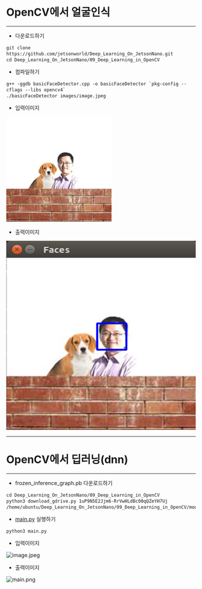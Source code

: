 # OpenCV에서 얼굴인식
***
* 다운로드하기
```
git clone https://github.com/jetsonworld/Deep_Learning_On_JetsonNano.git
cd Deep_Learning_On_JetsonNano/09_Deep_Learning_in_OpenCV
```

* 컴파일하기
```
g++ -ggdb basicFaceDetector.cpp -o basicFaceDetector `pkg-config --cflags --libs opencv4`
./basicFaceDetector images/image.jpeg
```
* 입력이미지

![image.jpeg](https://raw.githubusercontent.com/jetsonworld/OpenCV_On_JetsonNano/master/11_Deep_Learning_in_OpenCV/images/image.jpeg)

* 출력이미지

![basicFaceDetector.png](https://raw.githubusercontent.com/jetsonworld/OpenCV_On_JetsonNano/master/11_Deep_Learning_in_OpenCV/basicFaceDetector.png)

***
# OpenCV에서 딥러닝(dnn)  
***
* frozen_inference_graph.pb 다운로드하기
```
cd Deep_Learning_On_JetsonNano/09_Deep_Learning_in_OpenCV
python3 download_gdrive.py 1uP9N5E2Jjm6-RrVwHLdBc00qQZeYH7Uj /home/ubuntu/Deep_Learning_On_JetsonNano/09_Deep_Learning_in_OpenCV/models/frozen_inference_graph.pb
```

* [main.py](https://raw.githubusercontent.com/jetsonworld/Deep_Learning_On_JetsonNano/09_Deep_Learning_in_OpenCV/main.py) 실행하기

```
python3 main.py
```
* 입력이미지

![image.jpeg](https://raw.githubusercontent.com/jetsonworld/Deep_Learning_On_JetsonNano/master/09_Deep_Learning_in_OpenCV/image.jpeg)

* 출력이미지

![main.png](https://raw.githubusercontent.com/jetsonworld/Deep_Learning_On_JetsonNano/09_Deep_Learning_in_OpenCV/main.png)
